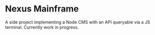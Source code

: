 # Nexus Mainframe

A side project implementing a Node CMS with an API queryable via a JS terminal. 
Currently work in progress.